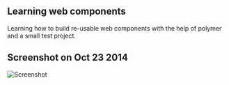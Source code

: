 ## Learning web components
Learning how to build re-usable web components with the help of polymer and a small test project.

## Screenshot on Oct 23 2014
![Screenshot](https://github.com/Sindrave/d2hc/raw/master/screenshot.png)
